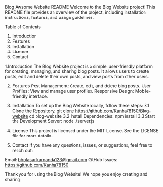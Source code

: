 Blog Awsome Website README
Welcome to the Blog Website project! This README file provides an overview of the project, including installation instructions, features, and usage guidelines.

Table of Contents

1. Introduction
2. Features
3. Installation
4. License
5. Contact

1.Introduction
The Blog Website project is a simple, user-friendly platform for creating, managing, and sharing blog posts. 
It allows users to create posts, edit and delete their own posts, and view posts from other users.

2. Features
Post Management: Create, edit, and delete blog posts.
User Profiles: View and manage user profiles.
Responsive Design: Mobile-friendly interface.

3. Installation
To set up the Blog Website locally, follow these steps:
3.1 Clone the Repository:
   git clone https://github.com/Kanha78150/Blog-website
   cd blog-website
3.2 Install Dependencies:
   npm install
3.3 Start the Development Server:
   node .\server.js

4. License
This project is licensed under the MIT License. See the LICENSE file for more details.

5. Contact
If you have any questions, issues, or suggestions, feel free to reach out:

Email: bholasankarnanda123@gmail.com
GitHub Issues: https://github.com/Kanha78150


Thank you for using the Blog Website! We hope you enjoy creating and sharing 
